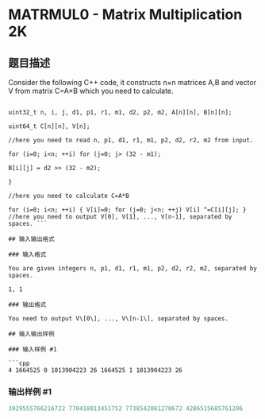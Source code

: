 # MATRMUL0 - Matrix Multiplication 2K

## 题目描述

Consider the following C++ code, it constructs n×n matrices A,B and vector V from matrix C=A×B which you need to calculate.

```

uint32_t n, i, j, d1, p1, r1, m1, d2, p2, m2, A[n][n], B[n][n];

uint64_t C[n][n], V[n];

//here you need to read n, p1, d1, r1, m1, p2, d2, r2, m2 from input.

for (i=0; i<n; ++i) for (j=0; j> (32 - m1);

B[i][j] = d2 >> (32 - m2);

}

//here you need to calculate C=A*B

for (i=0; i<n; ++i) { V[i]=0; for (j=0; j<n; ++j) V[i] ^=C[i][j]; } //here you need to output V[0], V[1], ..., V[n-1], separated by spaces. ```

## 输入输出格式

### 输入格式

You are given integers n, p1, d1, r1, m1, p2, d2, r2, m2, separated by spaces.

1, 1

### 输出格式

You need to output V\[0\], ..., V\[n-1\], separated by spaces.

## 输入输出样例

### 输入样例 #1

```cpp
4 1664525 0 1013904223 26 1664525 1 1013904223 26
```


### 输出样例 #1

```cpp
3929555766216722 770418013451752 7738542081270672 4286515685761206
```


